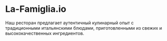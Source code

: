 # La-Famiglia.io
Наш ресторан предлагает аутентичный кулинарный опыт с традиционными итальянскими блюдами, приготовленными из свежих и высококачественных ингредиентов.
